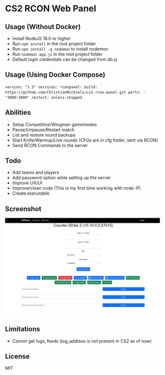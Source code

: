 # CS2 RCON Web Panel

## Usage (Without Docker)
- Install NodeJS 18.0 or higher
- Run `npm install` in the root project folder
- Run `npm install -g nodemon` to install nodemon
- Run `nodemon app.js` in the root project folder
- Default login credentials can be changed from db.js

## Usage (Using Docker Compose)

`version: "3.3"
services:
  rconpanel:
    build: https://github.com/ChristianMichiels/cs2-rcon-panel.git
    ports:
      - "3000:3000"
    restart: unless-stopped`

## Abilities 

- Setup Competitive/Wingman gamemodes
- Pause/Unpause/Restart match
- List and restore round backups
- Start Knife/Warmup/Live rounds (CFGs are in cfg folder, sent via RCON)
- Send RCON Commands to the server

## Todo

- Add teams and players
- Add password option while setting up the server
- Improve UX/UI
- Improve/clean code (This is my first time working with node :P)
- Create executable

## Screenshot

![Screenshot](https://github.com/ChristianMichiels/cs2-rcon-panel/blob/master/image.png)

## Limitations

- Cannot get logs, feeds (log_address is not present in CS2 as of now)

## License

MIT
